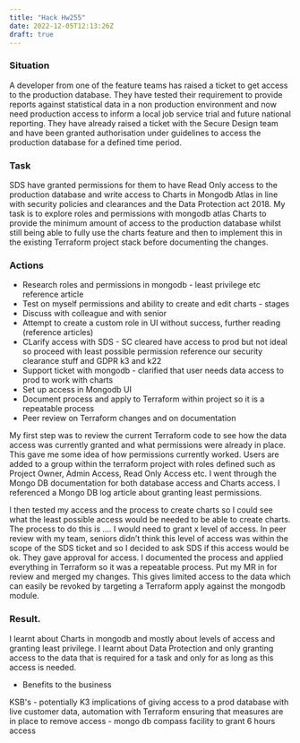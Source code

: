 ```yaml
---
title: "Hack Hw255"
date: 2022-12-05T12:13:26Z
draft: true
---
```


### Situation

A developer from one of the feature teams has raised a ticket to get access to the production database. They have tested their requirement to provide reports against statistical data in a non production environment and now need production access to inform a local job service trial and future national reporting. They have already raised a ticket with the Secure Design team and have been granted authorisation under guidelines to access the production database for a defined time period.

### Task

SDS have granted permissions for them to have Read Only access to the production database and write access to Charts in Mongodb Atlas in line with security policies and clearances and the Data Protection act 2018. My task is to explore roles and permissions with mongodb atlas Charts to provide the minimum amount of access to the production database whilst still being able to fully use the charts feature and then to implement this in the existing Terraform project stack before documenting the changes.

### Actions

* Research roles and permissions in mongodb - least privilege etc reference article
* Test on myself permissions and ability to create and edit charts - stages
* Discuss with colleague and with senior
* Attempt to create a custom role in UI without success, further reading (reference articles)
* CLarify access with SDS - SC cleared have access to prod but not ideal so proceed with least possible permission reference our security clearance stuff and GDPR k3 and k22
* Support ticket with mongodb - clarified that user needs data access to prod to work with charts
* Set up access in Mongodb UI
* Document process and apply to Terraform within project so it is a repeatable process
* Peer review on Terraform changes and on documentation


My first step was to review the current Terraform code to see how the data access was currently granted and what permissions were already in place. This gave me some idea of how permissions currently worked. Users are added to a group within the terraform project with roles defined such as Project Owner, Admin Access, Read Only Access etc. I went through the Mongo DB documentation for both database access and Charts access. I referenced a Mongo DB log article about granting least permissions.

I then tested my access and the process to create charts so I could see what the least possible access would be needed to be able to create charts. The process to do this is ….
I would need to grant x level of access. In peer review with my team, seniors didn’t think this level of access was within the scope of the SDS ticket and so I decided to ask SDS if this access would be ok. They gave approval for access. I documented the process and applied everything in Terraform so it was a repeatable process. Put my MR in for review and merged my changes. This gives limited access to the data which can easily be revoked by targeting a Terraform apply against the mongodb module.

### Result.

I learnt about Charts in mongodb and mostly about levels of access and granting least privilege. I learnt about Data Protection and only granting access to the data that is required for a task and only for as long as this access is needed.

* Benefits to the business

KSB's - potentially K3 implications of giving access to a prod database with live customer data, automation with Terraform ensuring that measures are in place to remove access - mongo db compass facility to grant 6 hours access

